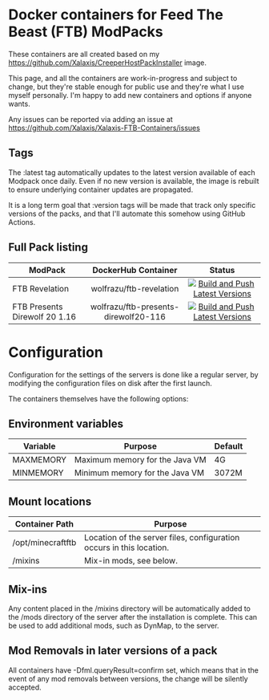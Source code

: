 # Docker containers for Feed The Beast (FTB) ModPacks

These containers are all created based on my https://github.com/Xalaxis/CreeperHostPackInstaller image.

This page, and all the containers are work-in-progress and subject to change, but they're stable enough for public use and they're what I use myself personally. I'm happy to add new containers and options if anyone wants.

Any issues can be reported via adding an issue at https://github.com/Xalaxis/Xalaxis-FTB-Containers/issues

## Tags

The :latest tag automatically updates to the latest version available of each Modpack once daily. Even if no new version is available, the image is rebuilt to ensure underlying container updates are propagated.

It is a long term goal that :version tags will be made that track only specific versions of the packs, and that I'll automate this somehow using GitHub Actions.

## Full Pack listing

| ModPack  | DockerHub Container | Status |
|----------|:-------------------:|:-------:|
| FTB Revelation | wolfrazu/ftb-revelation | [![Build and Push Latest Versions](https://github.com/Xalaxis/FTB-Revelation/actions/workflows/build.yml/badge.svg?branch=main)](https://github.com/Xalaxis/FTB-Revelation/actions/workflows/build.yml)
| FTB Presents Direwolf 20 1.16 | wolfrazu/ftb-presents-direwolf20-116 | [![Build and Push Latest Versions](https://github.com/Xalaxis/FTB-Presents-Direwolf-20-1.16/actions/workflows/build.yml/badge.svg)](https://github.com/Xalaxis/FTB-Presents-Direwolf-20-1.16/actions/workflows/build.yml)

# Configuration

Configuration for the settings of the servers is done like a regular server, by modifying the configuration files on disk after the first launch.

The containers themselves have the following options:

## Environment variables

Variable | Purpose | Default
---------|---------|---------
MAXMEMORY | Maximum memory for the Java VM | 4G
MINMEMORY | Minimum memory for the Java VM | 3072M

## Mount locations

Container Path | Purpose
---------------|---------
/opt/minecraftftb | Location of the server files, configuration occurs in this location.
/mixins | Mix-in mods, see below.

## Mix-ins

Any content placed in the /mixins directory will be automatically added to the /mods directory of the server after the installation is complete. This can be used to add additional mods, such as DynMap, to the server.

## Mod Removals in later versions of a pack

All containers have -Dfml.queryResult=confirm set, which means that in the event of any mod removals between versions, the change will be silently accepted.
